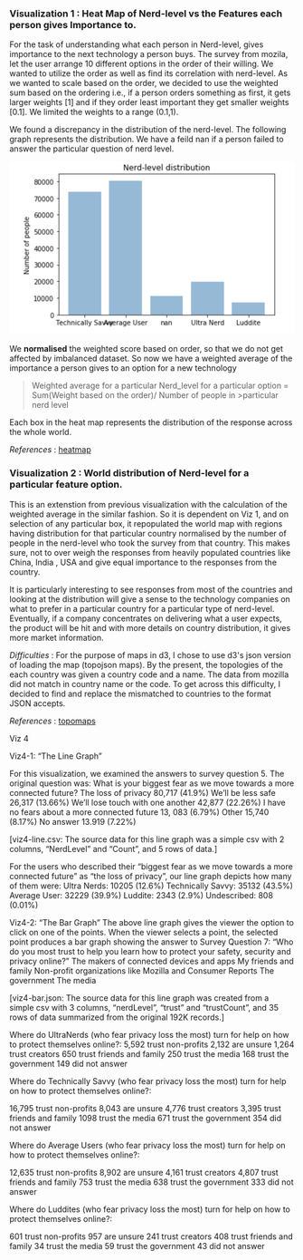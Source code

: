 


<h3> Visualization 1 : Heat Map of Nerd-level vs the Features each person gives Importance to. </h3>
For the task of understanding what each person in Nerd-level, gives importance to the next technology a person buys. The survey from mozila, let the user arrange 10 different options in the order of their willing. We wanted to utilize the order as well as find its correlation with nerd-level. As we wanted to scale based on the order, we decided to use the weighted sum based on the ordering i.e., if a person orders something as first, it gets larger weights [1] and if they order least important they get smaller weights [0.1]. We limited the weights to a range (0.1,1).

We found a discrepancy in the distribution of the nerd-level. The following graph represents the distribution. We have a feild nan if a person failed to answer the particular question of nerd level.

![GitHub Logo](https://github.com/INFO-4602-5602/project-3-mozilla-gena-ashwin-supriya-sresha/blob/master/Nerd-level%20distribution.png)

We **normalised** the weighted score based on order, so that we do not get affected by imbalanced dataset. So now we have a weighted average of the importance a person gives to an option for a new technology

>Weighted average for a particular Nerd_level for a particular option = Sum(Weight based on the order)/ Number of people in >particular nerd level

Each box in the heat map represents the distribution of the response across the whole world.

_References_ : [heatmap](http://bl.ocks.org/tjdecke/5558084)


<h3> Visualization 2 : World distribution of Nerd-level for a particular feature option. </h3>
This is an extenstion from previous visualization with the calculation of the weighted average in the similar fashion. So it is dependent on Viz 1, and on selection of any particular box, it repopulated the world map with regions having distribution for that particular country normalised by the number of people in the nerd-level who took the survey from that country. This makes sure, not to over weigh the responses from heavily populated countries like China, India , USA and give equal importance to the responses from the country.

It is particularly interesting to see responses from most of the countries and looking at the distribution will give a sense to the technology companies on what to prefer in a particular country for a particular type of nerd-level. Eventually, if a company concentrates on delivering what a user expects, the product will be hit and with more details on country distribution, it gives more market information.

_Difficulties_ : For the purpose of maps in d3, I chose to use d3's json version of loading the map (topojson maps). By the present, the topologies of the each country was given a country code and a name. The data from mozilla did not match in country name or the code. To get across this difficulty, I decided to find and replace the mismatched to countries to the format JSON accepts.

_References_ : [topomaps](http://bl.ocks.org/micahstubbs/c14d8bda8e337da6c836a526ad1a7c5a)

Viz 4

Viz4-1: “The Line Graph”

For this visualization, we examined the answers to survey question 5.  The original question was: What is your biggest fear as we move towards a more connected future?
The loss of privacy 80,717 (41.9%)
We’ll be less safe 26,317 (13.66%)
We’ll lose touch with one another 42,877 (22.26%)
I have no fears about a more connected future 13, 083 (6.79%)
Other 15,740  (8.17%)
No answer 13.919 (7.22%)

[viz4-line.csv: The source data for this line graph was a simple csv with 2 columns, “NerdLevel” and “Count”, and 5 rows of data.]

For the users who described their “biggest fear as we move towards a more connected future” as “the loss of privacy”, our line graph depicts how many of them were:
Ultra Nerds: 10205 (12.6%)
Technically Savvy: 35132 (43.5%)
Average User: 32229 (39.9%)
Luddite: 2343 (2.9%)
Undescribed: 808 (0.01%)

Viz4-2: “The Bar Graph”
The above line graph gives the viewer the option to click on one of the points.  When the viewer selects a point, the selected point produces a bar graph showing the answer to Survey Question 7: “Who do you most trust to help you learn how to protect your safety, security and privacy online?”
The makers of connected devices and apps
 My friends and family
 Non-profit organizations like Mozilla and Consumer Reports
 The government
 The media

[viz4-bar.json: The source data for this line graph was created from a simple csv with 3 columns, “nerdLevel”, “trust” and “trustCount”, and 35 rows of data summarized from the original 192K records.]

Where do UltraNerds (who fear privacy loss the most) turn for help on how to protect themselves online?:
5,592 trust non-profits
2,132 are unsure
1,264 trust creators
650 trust friends and family
250 trust  the media
168 trust the government
149 did not answer

Where do Technically Savvy (who fear privacy loss the most) turn for help on how to protect themselves online?:

16,795 trust non-profits
8,043 are unsure
4,776 trust creators
3,395 trust friends and family
1098 trust  the media
671 trust the government
354 did not answer

Where do Average Users (who fear privacy loss the most) turn for help on how to protect themselves online?:

12,635 trust non-profits
8,902 are unsure
4,161 trust creators
4,807 trust friends and family
753 trust  the media
638 trust the government
333 did not answer

Where do Luddites (who fear privacy loss the most) turn for help on how to protect themselves online?:

601 trust non-profits
957 are unsure
241 trust creators
408 trust friends and family
34 trust the media
59 trust the government
43 did not answer


